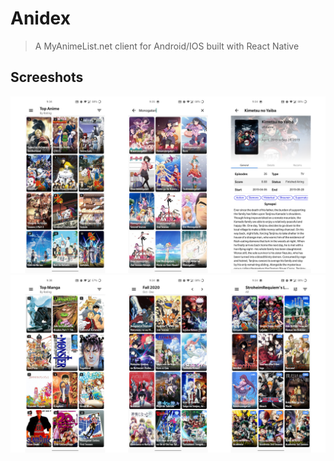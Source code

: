 # Anidex

> A MyAnimeList.net client for Android/IOS built with React Native

## Screeshots

![Top-Anime](./assets/screenshots/1.png)
![Top-Manga](./assets/screenshots/2.png)
